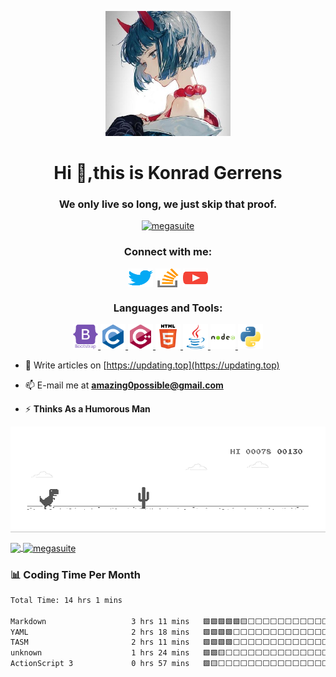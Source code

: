 <p align='center'> <a href="https://github.com/MegaSuite" target="_blank"> <img src="https://github.com/MegaSuite/MegaSuite/blob/main/resources/avatar.jpg?raw=true" height="200" width="200"/></a></p>
<h1 align="center">Hi 👋,this is Konrad Gerrens</h1>
<h3 align="center">We only live so long, we just skip that proof.</h3>

<p align="center"> <a href="https://github.com/antonkomarev/github-profile-views-counter" target="_blank"> <img src="https://komarev.com/ghpvc/?username=megasuite&label=Profile%20views&color=0e75b6&style=flat" alt="megasuite" /> </a></p>
<h3 align="center">Connect with me:</h3>
<p align="center">
<a href="https://twitter.com/Konrad_Gerrens" target="blank"><img align="center" src="https://raw.githubusercontent.com/MegaSuite/MegaSuite/6c077f632fc6bffd34ed7368d28896b47bcd0a10/resources/twitter.svg" alt="konrad_locas" height="30" width="40" /></a>
<a href="https://stackoverflow.com/users/21339293" target="blank"><img align="center" src="https://raw.githubusercontent.com/MegaSuite/MegaSuite/6c077f632fc6bffd34ed7368d28896b47bcd0a10/resources/stack-overflow.svg" alt="21339293" height="30" width="40" /></a>
<a href="https://www.youtube.com/@Konrad_Gerrens" target="blank"><img align="center" src="https://raw.githubusercontent.com/MegaSuite/MegaSuite/6c077f632fc6bffd34ed7368d28896b47bcd0a10/resources/youtube.svg" alt="konrad_locas" height="30" width="40" /></a>
</p>

<h3 align="center">Languages and Tools:</h3>
<p align="center"> <a href="https://getbootstrap.com" target="_blank" rel="noreferrer"> <img src="https://raw.githubusercontent.com/MegaSuite/MegaSuite/6c077f632fc6bffd34ed7368d28896b47bcd0a10/resources/bootstrap-plain-wordmark.svg" alt="bootstrap" width="40" height="40"/> </a> <a href="https://www.cprogramming.com/" target="_blank" rel="noreferrer"> <img src="https://raw.githubusercontent.com/MegaSuite/MegaSuite/6c077f632fc6bffd34ed7368d28896b47bcd0a10/resources/c-original.svg" alt="c" width="40" height="40"/> </a> <a href="https://www.w3schools.com/cpp/" target="_blank" rel="noreferrer"> <img src="https://raw.githubusercontent.com/MegaSuite/MegaSuite/6c077f632fc6bffd34ed7368d28896b47bcd0a10/resources/cplusplus-original.svg" alt="cplusplus" width="40" height="40"/> </a> <a href="https://www.w3.org/html/" target="_blank" rel="noreferrer"> <img src="https://raw.githubusercontent.com/MegaSuite/MegaSuite/6c077f632fc6bffd34ed7368d28896b47bcd0a10/resources/html5-original-wordmark.svg" alt="html5" width="40" height="40"/> </a> <a href="https://www.java.com" target="_blank" rel="noreferrer"> <img src="https://raw.githubusercontent.com/MegaSuite/MegaSuite/6c077f632fc6bffd34ed7368d28896b47bcd0a10/resources/java-original.svg" alt="java" width="40" height="40"/> </a> <a href="https://nodejs.org" target="_blank" rel="noreferrer"> <img src="https://raw.githubusercontent.com/MegaSuite/MegaSuite/6c077f632fc6bffd34ed7368d28896b47bcd0a10/resources/nodejs-original-wordmark.svg" alt="nodejs" width="40" height="40"/> </a> <a href="https://www.python.org" target="_blank" rel="noreferrer"> <img src="https://raw.githubusercontent.com/MegaSuite/MegaSuite/6c077f632fc6bffd34ed7368d28896b47bcd0a10/resources/python-original.svg" alt="python" width="40" height="40"/> </a> </p>

- 📝 Write articles on [https://updating.top](https://updating.top)

- 📫 E-mail me at **amazing0possible@gmail.com**

- ⚡ **Thinks As a Humorous Man**


<p><a href="https://dino.zone" target="_blank"> <img align='center' src="https://github.com/MegaSuite/MegaSuite/blob/main/resources/dino.gif?raw=true"/></a></p>

<a href="https://github.com/anuraghazra/github-readme-stats">
  <img height=200 align="center" src="https://github-readme-stats.vercel.app/api?username=megasuite" />
</a>
<a href="https://github.com/anuraghazra/github-readme-stats">
  <img height=200 align="center" src="https://github-readme-stats.vercel.app/api/top-langs?username=megasuite&show_icons=true&locale=en&layout=compact" alt="megasuite"/>
</a>


### :bar_chart: Coding Time Per Month
<!--START_SECTION:waka-->

```txt
Total Time: 14 hrs 1 mins

Markdown                   3 hrs 11 mins   🟩🟩🟩🟩🟩🟨⬜⬜⬜⬜⬜⬜⬜⬜⬜⬜⬜⬜⬜⬜⬜⬜⬜⬜⬜   22.66 %
YAML                       2 hrs 18 mins   🟩🟩🟩🟩⬜⬜⬜⬜⬜⬜⬜⬜⬜⬜⬜⬜⬜⬜⬜⬜⬜⬜⬜⬜⬜   16.36 %
TASM                       2 hrs 11 mins   🟩🟩🟩🟩⬜⬜⬜⬜⬜⬜⬜⬜⬜⬜⬜⬜⬜⬜⬜⬜⬜⬜⬜⬜⬜   15.58 %
unknown                    1 hrs 24 mins   🟩🟩🟨⬜⬜⬜⬜⬜⬜⬜⬜⬜⬜⬜⬜⬜⬜⬜⬜⬜⬜⬜⬜⬜⬜   09.96 %
ActionScript 3             0 hrs 57 mins   🟩🟨⬜⬜⬜⬜⬜⬜⬜⬜⬜⬜⬜⬜⬜⬜⬜⬜⬜⬜⬜⬜⬜⬜⬜   06.84 %
```

<!--END_SECTION:waka-->
